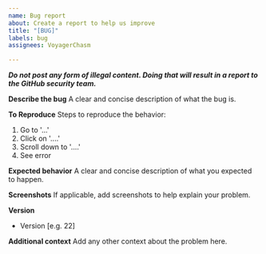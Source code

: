 ```yaml
---
name: Bug report
about: Create a report to help us improve
title: "[BUG]"
labels: bug
assignees: VoyagerChasm

---
```


***Do not post any form of illegal content. Doing that will result in a report to the GitHub security team.***

**Describe the bug**
A clear and concise description of what the bug is.

**To Reproduce**
Steps to reproduce the behavior:
1. Go to '...'
2. Click on '....'
3. Scroll down to '....'
4. See error

**Expected behavior**
A clear and concise description of what you expected to happen.

**Screenshots**
If applicable, add screenshots to help explain your problem.

**Version**
 - Version [e.g. 22]

**Additional context**
Add any other context about the problem here.

